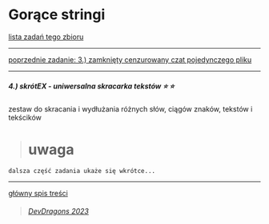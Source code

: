# Gorące stringi
[lista zadań tego zbioru](./README.md)

---

[poprzednie zadanie: 3.) zamknięty cenzurowany czat pojedynczego pliku ](./3.md)

---

##### **4.)** skrótEX - uniwersalna skracarka tekstów :star: :star:

zestaw do skracania i wydłużania różnych słów, ciągów znaków, tekstów i tekścików

> # uwaga
```
dalsza część zadania ukaże się wkrótce...
```

---

[główny spis treści](../../README.md)


> ###### [DevDragons 2023](https://devdragons-society.github.io/)
